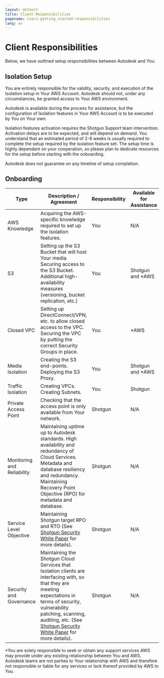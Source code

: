```yaml
---
layout: default
title: Client Responsibilities
pagename: tier1-getting_started-responsibilities
lang: en
---
```

  
# Client Responsibilities

Below, we have outlined setup responsibilities between Autodesk and You. 

## Isolation Setup

You are entirely responsible for the validity, security, and execution of the Isolation setup in Your AWS Account. Autodesk should not, under any circumstances, be granted access to Your AWS environment.
 
Autodesk is available during the process for assistance, but the configuration of Isolation features in Your AWS Account is to be executed by You on Your own.

Isolation features activation requires the Shotgun Support team intervention. Activation delays are to be expected, and will depend on demand. You understand that an estimated period of 2-8 weeks is usually required to complete the setup required by the isolation feature set. The setup time is highly dependant on your cooperation, so please plan to dedicate resources for the setup before starting with the onboarding.

Autodesk does not guarantee on any timeline of setup completion.

## Onboarding

|Type|	Description / Agreement |	Responsibility	| Available for Assistance|
|--------|-----|----------|---------|
|AWS Knowledge	|	Acquiring the AWS-specific knowledge required to set up the isolation features.	|You	|N/A|
|S3|Setting up the S3 Bucket that will host Your media Securing access to the S3 Bucket. Additional high-availability measures (versioning, bucket replication, etc.)	|You	|Shotgun and *AWS|
|Closed VPC	|Setting up DirectConnect/VPN, etc. to allow closed access to the VPC. Securing the VPC by putting the correct Security Groups in place.	|You	|*AWS |
|Media Isolation	|Creating the S3 end-points. Deploying the S3 Proxy.	|You|	Shotgun and *AWS |
|Traffic Isolation	|Creating VPCs. Creating Subnets.|	You|Shotgun|
|Private Access Point|Checking that the access point is only available from Your network.|	Shotgun|	N/A|
|Monitoring and Reliability|Maintaining uptime up to Autodesk standards. High availability and redundancy of Cloud Services. Metadata and database resiliency and redundancy. Maintaining Recovery Point Objective (RPO) for metadata and database.	|Shotgun|N/A|
|Service Level Objective|Maintaining Shotgun target RPO and RTO (See [Shotgun Security White Paper](https://support.shotgunsoftware.com/hc/en-us/articles/114094526153-Shotgun-security-white-paper) for more details).|Shotgun|	N/A|
|Security and Governance |Maintaining the Shotgun Cloud Services that Isolation clients are interfacing with, so that they are meeting expectations in terms of security, vulnerability patching, scanning, auditing, etc. (See [Shotgun Security White Paper](https://support.shotgunsoftware.com/hc/en-us/articles/114094526153-Shotgun-security-white-paper) for more details).|	Shotgun	|N/A|

*You are solely responsible to seek or obtain any support services AWS may provide under any existing relationship between You and AWS. Autodesk teams are not parties to Your relationship with AWS and therefore not responsible or liable for any services or lack thereof provided by AWS to You. 
